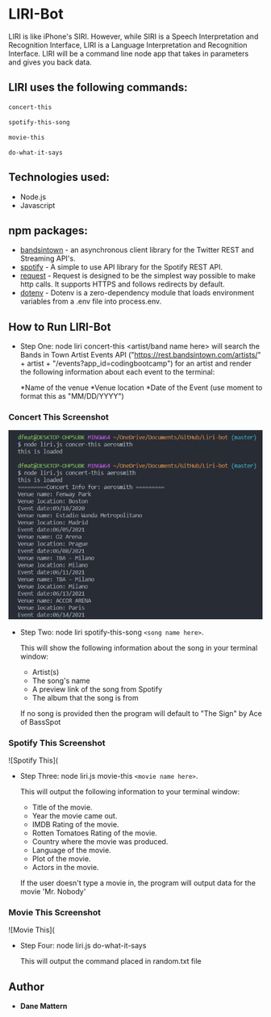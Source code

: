 # LIRI-Bot
LIRI is like iPhone's SIRI. However, while SIRI is a Speech Interpretation and Recognition Interface, LIRI is a Language Interpretation and Recognition Interface. LIRI will be a command line node app that takes in parameters and gives you back data.

## LIRI uses the following commands:
```
concert-this
```
```
spotify-this-song
```
```
movie-this
```
```
do-what-it-says
```

## Technologies used:

* Node.js
* Javascript

## npm packages: 
* [bandsintown](https://www.npmjs.com/package/twitter) - an asynchronous client library for the Twitter REST and Streaming API's.
* [spotify](https://www.npmjs.com/package/node-spotify-api) - A simple to use API library for the Spotify REST API.
* [request](https://www.npmjs.com/package/request) - Request is designed to be the simplest way possible to make http calls. It supports HTTPS and follows redirects by default.
* [dotenv](https://www.npmjs.com/package/dotenv) - Dotenv is a zero-dependency module that loads environment variables from a .env file into process.env.

## How to Run LIRI-Bot

* Step One: node liri concert-this <artist/band name here>  will search the Bands in Town Artist Events API ("https://rest.bandsintown.com/artists/" + artist + "/events?app_id=codingbootcamp") for an artist and render the following information about each event to the terminal:

	*Name of the venue
	*Venue location
	*Date of the Event (use moment to format this as "MM/DD/YYYY")
	
### Concert This Screenshot
	
![Concert This](https://github.com/dfmattern/Liri/blob/master/screenshot/concert%20this.PNG)

* Step Two: node liri spotify-this-song ```<song name here>```.
	
	This will show the following information about the song in your terminal window: 
	* Artist(s) 
	* The song's name 
	* A preview link of the song from Spotify 
	* The album that the song is from

	If no song is provided then the program will default to
	"The Sign" by Ace of BassSpot
	
### Spotify This Screenshot

![Spotify This](

* Step Three: node liri.js movie-this ```<movie name here>```.
	
	This will output the following information to your terminal window:
	 * Title of the movie.
 	 * Year the movie came out.
 	 * IMDB Rating of the movie.
 	 * Rotten Tomatoes Rating of the movie.
 	 * Country where the movie was produced.
 	 * Language of the movie.
 	 * Plot of the movie.
 	 * Actors in the movie.
	
	If the user doesn't type a movie in, the program will output data for the movie 'Mr. Nobody'
	
### Movie This Screenshot

![Movie This](

* Step Four: node liri.js do-what-it-says

	This will output the command placed in random.txt file

## Author
* **Dane Mattern** 

